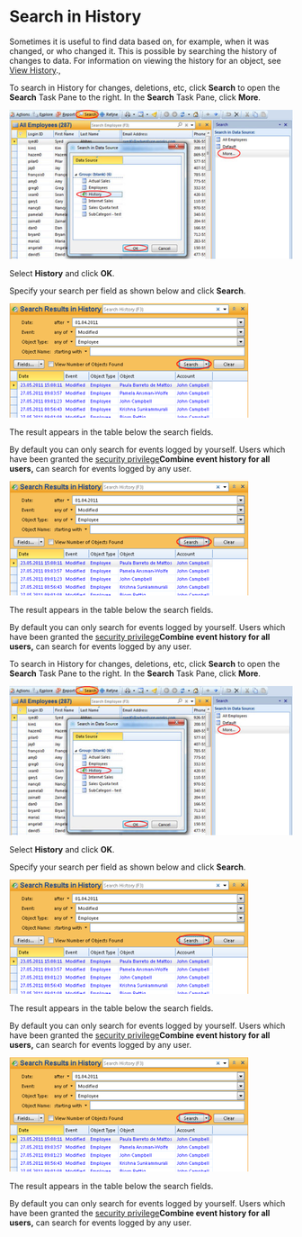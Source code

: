 # Search in History

Sometimes it is useful to find data based on, for example, when it was changed, or who changed it. This is possible by searching the history of changes to data. For information on viewing the history for an object, see [View History](../navigate-view-modify-and-control/working-in-tables/advanced/view-history.md "View History").,

 To search in History for changes, deletions, etc, click **Search** to open the **Search** Task Pane to the right. In the **Search** Task Pane, click **More**.

![IDA6972CAE38F64423.jpg](media/84f0fe323270473d86fa6111e1fc97cc.jpg)

Select **History** and click **OK**.

Specify your search per field as shown below and click **Search**.

 ![IDFED753EC048E440C.IDDEDB0B82B12F4791.png](media/7e6688f7cde346c99725dba12664b8f8.png)

The result appears in the table below the search fields.

By default you can only search for events logged by yourself. Users which have been granted the [security privilege](../../developers/defining-the-app-model/security/security-privileges.md "Security Privileges")**Combine event history for all users,** can search for events logged by any user.

![IDFED753EC048E440C.IDDEDB0B82B12F4791.png](media/4508254083054121a06e75a54d2f9794.png)

The result appears in the table below the search fields.

By default you can only search for events logged by yourself. Users which have been granted the [security privilege](../../developers/defining-the-app-model/security/security-privileges.md "Security Privileges")**Combine event history for all users,** can search for events logged by any user.

To search in History for changes, deletions, etc, click **Search** to open the **Search** Task Pane to the right. In the **Search** Task Pane, click **More**.

![IDA976B7DA41714076.jpg](media/1fe47b228ab34392bbadf31533ffbc40.jpg)

Select **History** and click **OK**.

Specify your search per field as shown below and click **Search**.

 ![IDFED753EC048E440C.IDDEDB0B82B12F4791.png](media/64b67b468b58435dbfe337c02adc89a0.png)

The result appears in the table below the search fields.

By default you can only search for events logged by yourself. Users which have been granted the [security privilege](../../developers/defining-the-app-model/security/security-privileges.md "Security Privileges")**Combine event history for all users,** can search for events logged by any user.

![IDFED753EC048E440C.IDDEDB0B82B12F4791.png](media/5535085ddad04d1780af762ebd42a295.png)

The result appears in the table below the search fields.

By default you can only search for events logged by yourself. Users which have been granted the [security privilege](../../developers/defining-the-app-model/security/security-privileges.md "Security Privileges")**Combine event history for all users,** can search for events logged by any user.